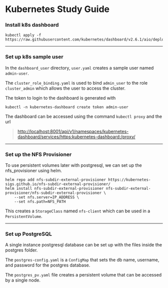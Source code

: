 # Kubernetes Study Guide

### Install k8s dashboard

    kubectl apply -f https://raw.githubusercontent.com/kubernetes/dashboard/v2.6.1/aio/deploy/recommended.yaml

---

### Set up k8s sample user

In the `dashboard_user` directory, `user.yaml` creates a sample user named `admin-user`.

The `cluster_role_binding.yaml` is used to bind `admin_user` to the role `cluster_admin` which allows the user to access
the cluster.

The token to login to the dashboard is generated with

    kubectl -n kubernetes-dashboard create token admin-user

The dashboard can be accessed using the command `kubectl proxy` and the url

> [http://localhost:8001/api/v1/namespaces/kubernetes-dashboard/services/https:kubernetes-dashboard:/proxy/](http://localhost:8001/api/v1/namespaces/kubernetes-dashboard/services/https:kubernetes-dashboard:/proxy/)

---

### Set up the NFS Provisioner

To use persistent volumes later with postgresql, we can set up the nfs_provisioner using helm.

    helm repo add nfs-subdir-external-provisioner https://kubernetes-sigs.github.io/nfs-subdir-external-provisioner/
    helm install nfs-subdir-external-provisioner nfs-subdir-external-provisioner/nfs-subdir-external-provisioner \
        --set nfs.server=IP_ADDRESS \
        --set nfs.path=NFS_PATH

This creates a `StorageClass` named `nfs-client` which can be used in a `PersistentVolume`.

---

### Set up PostgreSQL

A single instance postgresql database can be set up with the files inside the postgres folder.

The `postgres-config.yaml` is a `ConfigMap` that sets the db name, username, and password for the postgres database.

The `postgres_pv.yaml` file creates a persistent volume that can be accessed by a single node.
